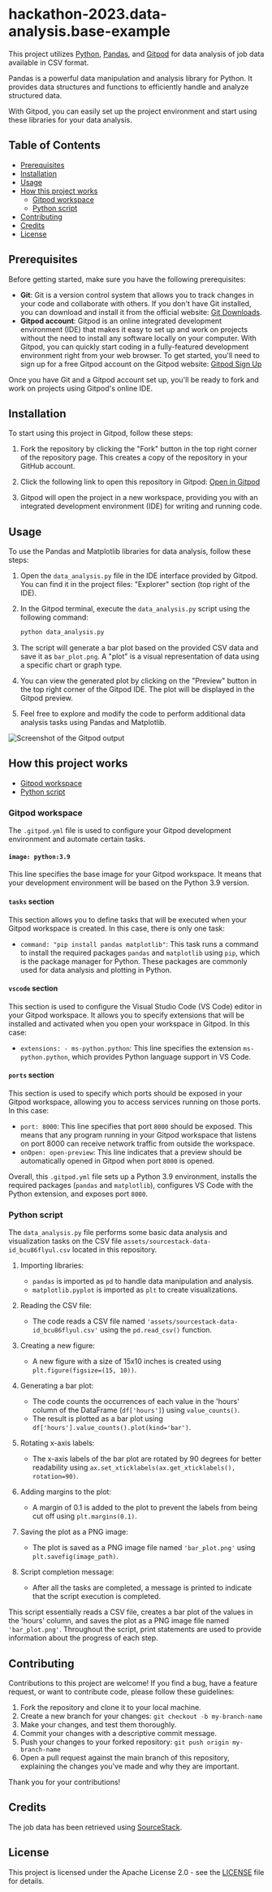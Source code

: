 # hackathon-2023.data-analysis.base-example

This project utilizes [Python](https://www.python.org/), [Pandas](https://pandas.pydata.org/), and [Gitpod](https://www.gitpod.io/) for data analysis of job data available in CSV format.

Pandas is a powerful data manipulation and analysis library for Python. It provides data structures and functions to efficiently handle and analyze structured data.

With Gitpod, you can easily set up the project environment and start using these libraries for your data analysis.

## Table of Contents

- [Prerequisites](#prerequisites)
- [Installation](#installation)
- [Usage](#usage)
- [How this project works](#how-this-project-works)
   - [Gitpod workspace](#gitpod-workspace)
   - [Python script](#python-script)
- [Contributing](#contributing)
- [Credits](#credits)
- [License](#license)

## Prerequisites

Before getting started, make sure you have the following prerequisites:

- **Git**: Git is a version control system that allows you to track changes in your code and collaborate with others. If you don't have Git installed, you can download and install it from the official website: [Git Downloads](https://git-scm.com/downloads).
- **Gitpod account**: Gitpod is an online integrated development environment (IDE) that makes it easy to set up and work on projects without the need to install any software locally on your computer. With Gitpod, you can quickly start coding in a fully-featured development environment right from your web browser. To get started, you'll need to sign up for a free Gitpod account on the Gitpod website: [Gitpod Sign Up](https://www.gitpod.io/)

Once you have Git and a Gitpod account set up, you'll be ready to fork and work on projects using Gitpod's online IDE.

## Installation

To start using this project in Gitpod, follow these steps:

1. Fork the repository by clicking the "Fork" button in the top right corner of the repository page. This creates a copy of the repository in your GitHub account.

2. Click the following link to open this repository in Gitpod: [Open in Gitpod](https://gitpod.io/#https://github.com/shesharpnl/hackathon-2023.data-analysis.base-example)

3. Gitpod will open the project in a new workspace, providing you with an integrated development environment (IDE) for writing and running code.

## Usage

To use the Pandas and Matplotlib libraries for data analysis, follow these steps:

1. Open the `data_analysis.py` file in the IDE interface provided by Gitpod. You can find it in the project files: "Explorer" section (top right of the IDE).

2. In the Gitpod terminal, execute the `data_analysis.py` script using the following command:

   ```bash
   python data_analysis.py
   ```

3. The script will generate a bar plot based on the provided CSV data and save it as `bar_plot.png`. A "plot" is a visual representation of data using a specific chart or graph type.

4. You can view the generated plot by clicking on the "Preview" button in the top right corner of the Gitpod IDE. The plot will be displayed in the Gitpod preview.

5. Feel free to explore and modify the code to perform additional data analysis tasks using Pandas and Matplotlib.

![Screenshot of the Gitpod output](images/gitpod-output-screenshot.png)

## How this project works

- [Gitpod workspace](#gitpod-workspace)
- [Python script](#python-script)

### Gitpod workspace

The `.gitpod.yml` file is used to configure your Gitpod development environment and automate certain tasks.

#### `image: python:3.9`
This line specifies the base image for your Gitpod workspace. It means that your development environment will be based on the Python 3.9 version.

#### `tasks` section
This section allows you to define tasks that will be executed when your Gitpod workspace is created. In this case, there is only one task:

- `command: "pip install pandas matplotlib"`: This task runs a command to install the required packages `pandas` and `matplotlib` using `pip`, which is the package manager for Python. These packages are commonly used for data analysis and plotting in Python.

#### `vscode` section
This section is used to configure the Visual Studio Code (VS Code) editor in your Gitpod workspace. It allows you to specify extensions that will be installed and activated when you open your workspace in Gitpod. In this case:

- `extensions: - ms-python.python`: This line specifies the extension `ms-python.python`, which provides Python language support in VS Code.

#### `ports` section
This section is used to specify which ports should be exposed in your Gitpod workspace, allowing you to access services running on those ports. In this case:

- `port: 8000`: This line specifies that port `8000` should be exposed. This means that any program running in your Gitpod workspace that listens on port 8000 can receive network traffic from outside the workspace. 
- `onOpen: open-preview`: This line indicates that a preview should be automatically opened in Gitpod when port `8000` is opened. 

Overall, this `.gitpod.yml` file sets up a Python 3.9 environment, installs the required packages (`pandas` and `matplotlib`), configures VS Code with the Python extension, and exposes port `8000`.

### Python script

The `data_analysis.py` file performs some basic data analysis and visualization tasks on the CSV file `assets/sourcestack-data-id_bcu86flyul.csv` located in this repository.

1. Importing libraries:
   - `pandas` is imported as `pd` to handle data manipulation and analysis.
   - `matplotlib.pyplot` is imported as `plt` to create visualizations.

2. Reading the CSV file:
   - The code reads a CSV file named `'assets/sourcestack-data-id_bcu86flyul.csv'` using the `pd.read_csv()` function.

3. Creating a new figure:
   - A new figure with a size of 15x10 inches is created using `plt.figure(figsize=(15, 10))`.

4. Generating a bar plot:
   - The code counts the occurrences of each value in the 'hours' column of the DataFrame (`df['hours']`) using `value_counts()`.
   - The result is plotted as a bar plot using `df['hours'].value_counts().plot(kind='bar')`.

5. Rotating x-axis labels:
   - The x-axis labels of the bar plot are rotated by 90 degrees for better readability using `ax.set_xticklabels(ax.get_xticklabels(), rotation=90)`.

6. Adding margins to the plot:
   - A margin of 0.1 is added to the plot to prevent the labels from being cut off using `plt.margins(0.1)`.

7. Saving the plot as a PNG image:
   - The plot is saved as a PNG image file named `'bar_plot.png'` using `plt.savefig(image_path)`.

8. Script completion message:
   - After all the tasks are completed, a message is printed to indicate that the script execution is completed.

This script essentially reads a CSV file, creates a bar plot of the values in the 'hours' column, and saves the plot as a PNG image file named `'bar_plot.png'`. Throughout the script, print statements are used to provide information about the progress of each step.

## Contributing

Contributions to this project are welcome! If you find a bug, have a feature request, or want to contribute code, please follow these guidelines:

1. Fork the repository and clone it to your local machine.
2. Create a new branch for your changes: `git checkout -b my-branch-name`
3. Make your changes, and test them thoroughly.
4. Commit your changes with a descriptive commit message.
5. Push your changes to your forked repository: `git push origin my-branch-name`
6. Open a pull request against the main branch of this repository, explaining the changes you've made and why they are important.

Thank you for your contributions!

## Credits

The job data has been retrieved using [SourceStack](https://sourcestack.co).

## License

This project is licensed under the Apache License 2.0 - see the [LICENSE](LICENSE) file for details.

